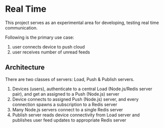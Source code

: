 Real Time
=========
This project serves as an experimental area for developing, testing real time communication.

Following is the primary use case:

1. user connects device to push cloud
1. user receives number of unread feeds

Architecture
------------
There are two classes of servers: Load, Push & Publish servers.

1. Devices (users), authenticate to a central Load (Node.js/Redis server pair), and get an assigned to a Push (Node.js) server
1. Device connects to assigned Push (Node.js) server, and every connection spawns a subscription to a Redis server
1. Many Node.js servers connect to a single Redis server
1. Publish server reads device connectivity from Load server and publishes user feed updates to appropriate Redis server




